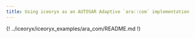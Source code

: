 ```yaml
---
title: Using iceoryx as an AUTOSAR Adaptive `ara::com` implementation
---
```


{! ../iceoryx/iceoryx_examples/ara_com/README.md !}
